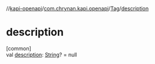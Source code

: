 //[kapi-openapi](../../../index.md)/[com.chrynan.kapi.openapi](../index.md)/[Tag](index.md)/[description](description.md)

# description

[common]\
val [description](description.md): [String](https://kotlinlang.org/api/latest/jvm/stdlib/kotlin/-string/index.html)? = null
